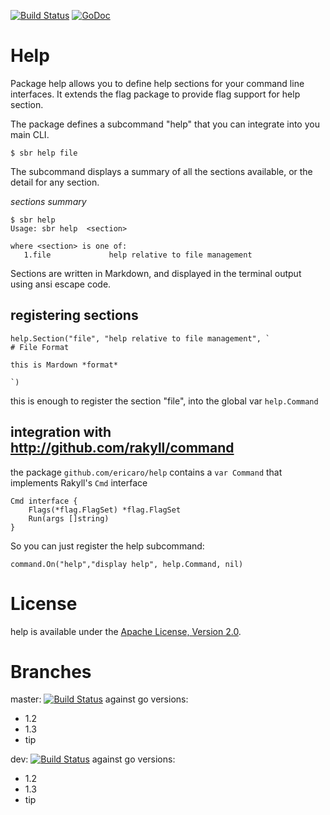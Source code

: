 [![Build Status](https://travis-ci.org/ericaro/help.png?branch=master)](https://travis-ci.org/ericaro/help) [![GoDoc](https://godoc.org/github.com/ericaro/help?status.svg)](https://godoc.org/github.com/ericaro/help)


# Help

Package help allows you to define help sections for your command line interfaces. It extends the flag package to provide flag support for help section.

The package defines a subcommand "help" that you can integrate into you main CLI.

    $ sbr help file

The subcommand displays a summary of all the sections available, or the detail for any section.

*sections summary*

    $ sbr help
    Usage: sbr help  <section>
    
    where <section> is one of:
       1.file             help relative to file management

Sections are written in Markdown, and displayed in the terminal output using ansi escape code.

## registering sections

    help.Section("file", "help relative to file management", `
    # File Format
    
    this is Mardown *format*
    
    `)

this is enough to register the section "file", into the global var `help.Command`


## integration with http://github.com/rakyll/command

the package `github.com/ericaro/help` contains a `var Command` that implements Rakyll's `Cmd` interface

    Cmd interface {
        Flags(*flag.FlagSet) *flag.FlagSet
        Run(args []string)
    }

So you can just register the help subcommand:

    command.On("help","display help", help.Command, nil)


# License

help is available under the [Apache License, Version 2.0](http://www.apache.org/licenses/LICENSE-2.0.html).

# Branches

master: [![Build Status](https://travis-ci.org/ericaro/help.png?branch=master)](https://travis-ci.org/ericaro/help) against go versions:

  - 1.2
  - 1.3
  - tip

dev: [![Build Status](https://travis-ci.org/ericaro/help.png?branch=dev)](https://travis-ci.org/ericaro/help) against go versions:

  - 1.2
  - 1.3
  - tip


